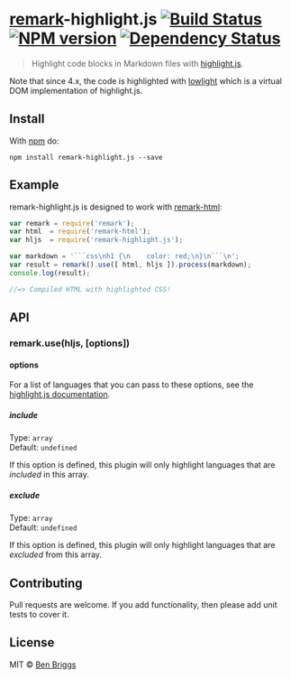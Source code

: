 # [remark]-highlight.js [![Build Status](https://travis-ci.org/ben-eb/remark-highlight.js.svg?branch=master)][ci] [![NPM version](https://badge.fury.io/js/remark-highlight.js.svg)][npm] [![Dependency Status](https://gemnasium.com/ben-eb/remark-highlight.js.svg)][deps]

> Highlight code blocks in Markdown files with [highlight.js][highlightjs].

Note that since 4.x, the code is highlighted with [lowlight](https://github.com/wooorm/lowlight)
which is a virtual DOM implementation of highlight.js.


## Install

With [npm](https://npmjs.org/package/remark-highlight.js) do:

```
npm install remark-highlight.js --save
```


## Example

remark-highlight.js is designed to work with [remark-html][html]:

```js
var remark = require('remark');
var html  = require('remark-html');
var hljs  = require('remark-highlight.js');

var markdown = '```css\nh1 {\n    color: red;\n}\n```\n';
var result = remark().use([ html, hljs ]).process(markdown);
console.log(result);

//=> Compiled HTML with highlighted CSS!
```


## API

### remark.use(hljs, [options])

#### options

For a list of languages that you can pass to these options, see the
[highlight.js documentation](http://highlightjs.readthedocs.org/en/latest/css-classes-reference.html#language-names-and-aliases).

##### include

Type: `array`  
Default: `undefined`

If this option is defined, this plugin will only highlight languages that are
*included* in this array.

##### exclude

Type: `array`  
Default: `undefined`

If this option is defined, this plugin will only highlight languages that are
*excluded* from this array.


## Contributing

Pull requests are welcome. If you add functionality, then please add unit tests
to cover it.


## License

MIT © [Ben Briggs](http://beneb.info)

[ci]:          https://travis-ci.org/ben-eb/remark-highlight.js
[deps]:        https://gemnasium.com/ben-eb/remark-highlight.js
[npm]:         http://badge.fury.io/js/remark-highlight.js
[html]:        https://github.com/wooorm/remark-html
[remark]:      https://github.com/wooorm/remark
[highlightjs]: https://github.com/isagalaev/highlight.js
